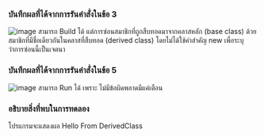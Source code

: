 ### บันทึกผลที่ได้จากการรันคำสั่งในข้อ 3
![image](https://github.com/VisawaPRO/03376836-OOP-2566-Lab-08/assets/144195555/298e1948-2cca-4ce3-891a-1e093a31436e)
สามารถ Build ได้ แต่การซ่อนสมาชิกที่ถูกสืบทอดมาจากคลาสหลัก (base class) ด้วยสมาชิกที่มีชื่อเดียวกันในคลาสที่สืบทอด (derived class) โดยไม่ได้ใช้คำสำคัญ new เพื่อระบุว่าการซ่อนนี้เป็นเจตนา
### บันทึกผลที่ได้จากการรันคำสั่งในข้อ 5
![image](https://github.com/VisawaPRO/03376836-OOP-2566-Lab-08/assets/144195555/3c188f40-7507-4322-9098-bb08b7d3314f)
สามารถ Run ได้ เพราะ ไม่มีข้อผิดพลาดมีแค่เตือน
### อธิบายสิ่งที่พบในการทดลอง
โปรแกรมจะแสดงผล Hello From DerivedClass






